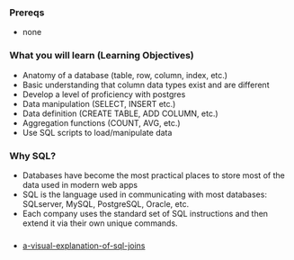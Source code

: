 ### Prereqs
- none

### What you will learn (Learning Objectives)
- Anatomy of a database (table, row, column, index, etc.)
- Basic understanding that column data types exist and are different
- Develop a level of proficiency with postgres
- Data manipulation (SELECT, INSERT etc.)
- Data definition (CREATE TABLE, ADD COLUMN, etc.)
- Aggregation functions (COUNT, AVG, etc.)
- Use SQL scripts to load/manipulate data


### Why SQL?

- Databases have become the most practical places to store most of the data used in modern web apps
- SQL is the language used in communicating with most databases: SQLserver, MySQL, PostgreSQL, Oracle, etc.
- Each company uses the standard set of SQL instructions and then extend it via their own unique commands.


###
- [a-visual-explanation-of-sql-joins](https://blog.codinghorror.com/a-visual-explanation-of-sql-joins/)
